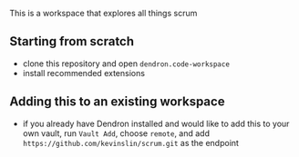 This is a workspace that explores all things scrum


## Starting from scratch
- clone this repository and open `dendron.code-workspace`
- install recommended extensions

## Adding this to an existing workspace
- if you already have Dendron installed and would like to add this to your own vault, run `Vault Add`, choose `remote`, and add `https://github.com/kevinslin/scrum.git` as the endpoint